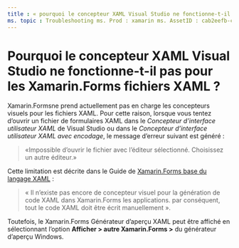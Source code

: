 ```yaml
---
title : « pourquoi le concepteur XAML Visual Studio ne fonctionne-t-il pas pour les Xamarin.Forms fichiers XAML ? »
ms. topic : Troubleshooting ms. Prod : xamarin ms. AssetID : cab2eefb-c52f-4d81-866e-8f1feabbdd64 ms. Technology : xamarin-Forms Author : davidbritch ms. Author : dabritch ms. Date : 04/25/2017 No-Loc : [ Xamarin.Forms , Xamarin.Essentials ]
---
```


# <a name="why-doesnt-the-visual-studio-xaml-designer-work-for-xamarinforms-xaml-files"></a>Pourquoi le concepteur XAML Visual Studio ne fonctionne-t-il pas pour les Xamarin.Forms fichiers XAML ?

Xamarin.Formsne prend actuellement pas en charge les concepteurs visuels pour les fichiers XAML. Pour cette raison, lorsque vous tentez d’ouvrir un fichier de formulaires XAML dans le *Concepteur d’interface utilisateur XAML* de Visual Studio ou dans le *Concepteur d’interface utilisateur XAML avec encodage*, le message d’erreur suivant est généré :

> «Impossible d’ouvrir le fichier avec l’éditeur sélectionné. Choisissez un autre éditeur.»

Cette limitation est décrite dans le Guide de [ Xamarin.Forms base du langage XAML](~/xamarin-forms/xaml/xaml-basics/index.md) :

> « Il n’existe pas encore de concepteur visuel pour la génération de code XAML dans Xamarin.Forms les applications. par conséquent, tout le code XAML doit être écrit manuellement ».

Toutefois, le Xamarin.Forms Générateur d’aperçu XAML peut être affiché en sélectionnant l’option **Afficher > autre Xamarin.Forms >** du générateur d’aperçu Windows.
